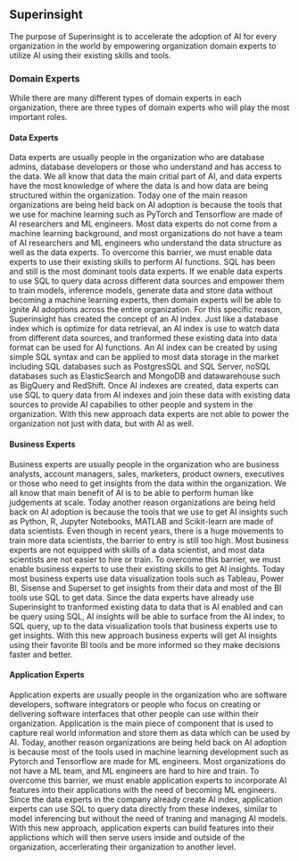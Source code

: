 ## Superinsight

The purpose of Superinsight is to accelerate the adoption of AI for every organization in the world by empowering organization domain experts to utilize AI using their existing skills and tools.


### Domain Experts

While there are many different types of domain experts in each organization, there are three types of domain experts who will play the most important roles.

#### Data Experts
Data experts are usually people in the organization who are database admins, database developers or those who understand and has access to the data. We all know that data the main critial part of AI, and data experts have the most knowledge of where the data is and how data are being structured within the organization. Today one of the main reason organizations are being held back on AI adoption is because the tools that we use for machine learning such as PyTorch and Tensorflow are made of AI researchers and ML engineers. Most data experts do not come from a machine learning background, and most organizations do not have a team of AI researchers and ML engineers who understand the data structure as well as the data experts. To overcome this barrier, we must enable data experts to use their existing skills to perform AI functions. SQL has been and still is the most dominant tools data experts. If we enable data experts to use SQL to query data across different data sources and empower them to train models, inference models, generate data and store data without becoming a machine learning experts, then domain experts will be able to ignite AI adoptions across the entire organization. For this specific reason, Superinsight has created the concept of an AI index. Just like a database index which is optimize for data retrieval, an AI index is use to watch data from different data sources, and tranformed these existing data into data format can be used for AI functions. An AI index can be created by using simple SQL syntax and can be applied to most data storage in the market including SQL databases such as PostgresSQL and SQL Server, noSQL databases such as ElasticSearch and MongoDB and datawarehouse such as BigQuery and RedShift. Once AI indexes are created, data experts can use SQL to query data from AI indexes and join these data with existing data sources to provide AI capabilies to other people and system in the organization. With this new approach data experts are not able to power the organization not just with data, but with AI as well.

#### Business Experts
Business experts are usually people in the organization who are business analysts, account managers, sales, marketers, product owners, executives or those who need to get insights from the data within the organization.  We all know that main benefit of AI is to be able to perform human like judgements at scale. Today another reason organizations are being held back on AI adoption is because the tools that we use to get AI insights such as Python, R, Jupyter Notebooks, MATLAB and Scikit-learn are made of data scientists. Even though in recent years, there is a huge movements to train more data scientists, the barrier to entry is still too high. Most business experts are not equipped with skills of a data scientist, and most data scientists are not easier to hire or train. To overcome this barrier, we must enable business experts to use their existing skills to get AI insights. Today most business experts use data visualization tools such as Tableau, Power BI, Sisense and Superset to get insights from their data and most of the BI tools use SQL to get data. Since the data experts have already use Superinsight to tranformed existing data to data that is AI enabled and can be query using SQL, AI insights will be able to surface from the AI index, to SQL query, up to the data visualization tools that business experts use to get insights. With this new approach business experts will get AI insights using their favorite BI tools and be more informed so they make decisions faster and better.

#### Application Experts
Application experts are usually people in the organization who are software developers, software integrators or people who focus on creating or delivering software interfaces that other people can use within their organization. Application is the main piece of component that is used to capture real world information and store them as data which can be used by AI. Today, another reason organizations are being held back on AI adoption is because most of the tools used in machine learning development such as Pytorch and Tensorflow are made for ML engineers. Most organizations do not have a ML team, and ML engineers are hard to hire and train. To overcome this barrier, we must enable application experts to incorporate AI features into their applications with the need of becoming ML engineers. Since the data experts in the company already create AI index, application experts can use SQL to query data directly from these indexes, similar to model inferencing but without the need of traning and managing AI models. With this new approach, application experts can build features into their applictions which will then serve users inside and outside of the organization, accerlerating their organization to another level.
